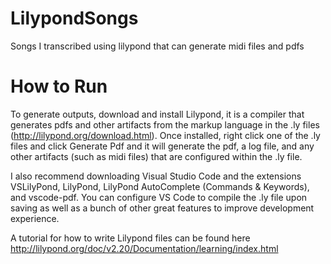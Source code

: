 # LilypondSongs
Songs I transcribed using lilypond that can generate midi files and pdfs

# How to Run
To generate outputs, download and install Lilypond, it is a compiler that generates pdfs and other artifacts from the markup language in the .ly files (http://lilypond.org/download.html).  Once installed, right click one of the .ly files and click Generate Pdf and it will generate the pdf, a log file, and any other artifacts (such as midi files) that are configured within the .ly file.

I also recommend downloading Visual Studio Code and the extensions VSLilyPond, LilyPond, LilyPond AutoComplete (Commands & Keywords), and vscode-pdf.  You can configure VS Code to compile the .ly file upon saving as well as a bunch of other great features to improve development experience.

A tutorial for how to write Lilypond files can be found here http://lilypond.org/doc/v2.20/Documentation/learning/index.html